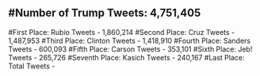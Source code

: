 #Number of Trump Tweets: 4,751,405
---
#First Place: Rubio Tweets - 1,860,214
#Second Place: Cruz Tweets - 1,487,953
#Third Place: Clinton Tweets - 1,418,910
#Fourth Place: Sanders Tweets - 600,093
#Fifth Place: Carson Tweets - 353,101
#Sixth Place: Jeb! Tweets - 265,726
#Seventh Place: Kasich Tweets - 240,167
#Last Place: Total Tweets -  
